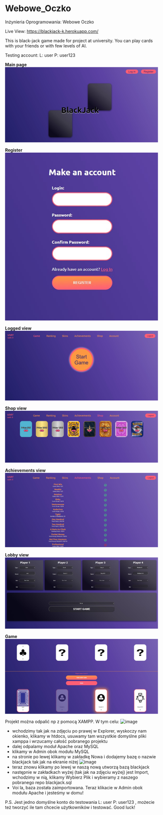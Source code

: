 # Webowe_Oczko
Inżynieria Oprogramowania: Webowe Oczko

Live View: https://blackjack-k.herokuapp.com/

This is black-jack game made for project at university. You can play cards with your friends or with few levels of AI.




Testing account: L: user P: user123

**Main page**
![alt text](https://github.com/MaxDziad/Webowe_Oczko/blob/main/Images/main.jpg)

**Register**
![alt text](https://github.com/MaxDziad/Webowe_Oczko/blob/main/Images/register.jpg)

**Logged view**
![alt text](https://github.com/MaxDziad/Webowe_Oczko/blob/main/Images/logged.jpg)

**Shop view**
![alt text](https://github.com/MaxDziad/Webowe_Oczko/blob/main/Images/shop.jpg)

**Achievements view**
![alt text](https://github.com/MaxDziad/Webowe_Oczko/blob/main/Images/achiev.jpg)

**Lobby view**
![alt text](https://github.com/MaxDziad/Webowe_Oczko/blob/main/Images/lobby.jpg)

**Game**
![alt text](https://github.com/MaxDziad/Webowe_Oczko/blob/main/Images/game.jpg)


Projekt można odpalić np z pomocą XAMPP. W tym celu:
![image](https://user-images.githubusercontent.com/33766583/149179158-5efd6699-2651-453c-b23d-b949c829ad0a.png)
- wchodzimy tak jak na zdjęciu po prawej w Explorer, wyskoczy nam okienko, klikamy w htdocs, usuwamy tam wszystkie domyślne pliki xamppa i wrzucamy całość pobranego projektu
- dalej odpalamy moduł Apache oraz MySQL
- klikamy w Admin obok modułu MySQL
- na stronie po lewej klikamy w zakładkę Nowa i dodajemy bazę o nazwie blackjack tak jak na ekranie niżej
![image](https://user-images.githubusercontent.com/33766583/149179733-f308e8fd-55d7-4019-b7b1-e59ff387e33a.png)
- teraz znowu klikamy po lewej w naszą nową utworzą bazą blackjack
- następnie w zakładkach wyżej (tak jak na zdjęciu wyżej) jest Import, wchodzimy w nią, klikamy Wybierz Plik i wybieramy z naszego pobranego repo blackjack.sql
- Voi la, baza została zaimportowana. Teraz klikacie w Admin obok modułu Apache i jesteśmy w domu!


P.S. Jest jedno domyślne konto do testowania L: user P: user123 , możecie też tworzyć ile tam chcecie użytkowników i testować. Good luck!


